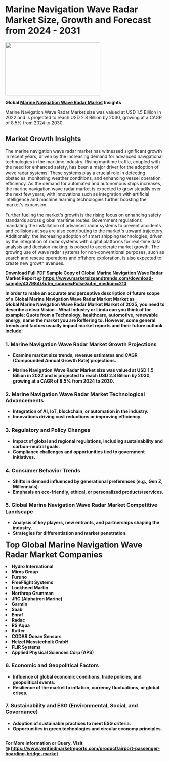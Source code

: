 <H1>Marine Navigation Wave Radar Market Size, Growth and Forecast from 2024 - 2031</H1><img class="aligncenter size-medium wp-image-584254" src="https://thirdeyenews.in/wp-content/uploads/2024/09/Global-Market-Research-300x168.jpeg" alt="" width="300" height="168" /><p><strong>Global&nbsp;<a href="https://www.marketsizeandtrends.com/download-sample/437984/&amp;utm_source=Pulse&amp;utm_medium=213">Marine Navigation Wave Radar Market</a> Insights</strong></p><p>Marine Navigation Wave Radar Market size was valued at USD 1.5 Billion in 2022 and is projected to reach USD 2.8 Billion by 2030, growing at a CAGR of 8.5% from 2024 to 2030.</p><p><h2>Market Growth Insights</h2> <p>The marine navigation wave radar market has witnessed significant growth in recent years, driven by the increasing demand for advanced navigational technologies in the maritime industry. Rising maritime traffic, coupled with the need for enhanced safety, has been a major driver for the adoption of wave radar systems. These systems play a crucial role in detecting obstacles, monitoring weather conditions, and enhancing vessel operation efficiency. As the demand for automated and autonomous ships increases, the marine navigation wave radar market is expected to grow steadily over the next few years, with innovations such as integration with artificial intelligence and machine learning technologies further boosting the market's expansion.</p> <p><strong></strong></p> <p>Further fueling the market's growth is the rising focus on enhancing safety standards across global maritime routes. Government regulations mandating the installation of advanced radar systems to prevent accidents and collisions at sea are also contributing to the market's upward trajectory. Additionally, the increasing adoption of smart shipping technologies, driven by the integration of radar systems with digital platforms for real-time data analysis and decision-making, is poised to accelerate market growth. The growing use of wave radar systems for non-conventional purposes, such as search and rescue operations and offshore exploration, is also expected to create new growth avenues.</p> <p><strong></p><p><span class=""><strong>Download Full PDF Sample Copy of Global Marine Navigation Wave Radar Market Report</strong> @ <a href="https://www.marketsizeandtrends.com/download-sample/437984/&amp;utm_source=Pulse&amp;utm_medium=213" target="_blank">https://www.marketsizeandtrends.com/download-sample/437984/&amp;utm_source=Pulse&amp;utm_medium=213</a></span></p><p>In order to make an accurate and perceptive description of future scope of a Global&nbsp;Marine Navigation Wave Radar Market Market as Global&nbsp;Marine Navigation Wave Radar Market Market of 2025, you need to describe a clear Vision &ndash; What Industry or Linda can you think of for example: Quote from a Technology, healthcare, automotive, renewable energy, name the market you are Reffering to. However, some general trends and factors usually impact market reports and their future outlook include:</p><h3>1.&nbsp;<strong>Marine Navigation Wave Radar Market Growth Projections</strong></h3><ul><li>Examine market size trends, revenue estimates and CAGR (Compounded Annual Growth Rate) projections.</li><li><p>Marine Navigation Wave Radar Market size was valued at USD 1.5 Billion in 2022 and is projected to reach USD 2.8 Billion by 2030, growing at a CAGR of 8.5% from 2024 to 2030.</p></li></ul><h3>2.&nbsp;<strong>Marine Navigation Wave Radar Market Technological Advancements</strong></h3><ul><li>Integration of AI, IoT, blockchain, or automation in the industry.</li><li>Innovations driving cost reductions or improving efficiency.</li></ul><h3>3.&nbsp;<strong>Regulatory and Policy Changes</strong></h3><ul><li>Impact of global and regional regulations, including sustainability and carbon-neutral goals.</li><li>Compliance challenges and opportunities tied to government initiatives.</li></ul><h3>4.&nbsp;<strong>Consumer Behavior Trends</strong></h3><ul><li>Shifts in demand influenced by generational preferences (e.g., Gen Z, Millennials).</li><li>Emphasis on eco-friendly, ethical, or personalized products/services.</li></ul><h3>5.&nbsp;<strong>Global Marine Navigation Wave Radar Market Competitive Landscape</strong></h3><ul><li>Analysis of key players, new entrants, and partnerships shaping the industry.</li><li>Strategies for differentiation and market penetration.</li></ul><p data-pm-slice="1 1 []"><span style="color: inherit; font-family: inherit; font-size: 25px;">Top Global Marine Navigation Wave Radar Market Companies</span></p><div class="" data-test-id=""><p><li>Hydro International</li><li> Miros Group</li><li> Furuno</li><li> FreeFlight Systems</li><li> Lockheed Martin</li><li> Northrop Grumman</li><li> JRC (Alphatron Marine)</li><li> Garmin</li><li> Saab</li><li> Enraf</li><li> Radac</li><li> RS Aqua</li><li> Rutter</li><li> CODAR Ocean Sensors</li><li> Helzel Messtechnik GmbH</li><li> FLIR Systems</li><li> Applied Physical Sciences Corp (APS)</li></p></div><h3>6.&nbsp;<strong>Economic and Geopolitical Factors</strong></h3><ul><li>Influence of global economic conditions, trade policies, and geopolitical events.</li><li>Resilience of the market to inflation, currency fluctuations, or global crises.</li></ul><h3>7.&nbsp;<strong>Sustainability and ESG (Environmental, Social, and Governance)</strong></h3><ul><li>Adoption of sustainable practices to meet ESG criteria.</li><li>Opportunities in green technologies and circular economy principles.</li></ul><h2><strong style="font-size: 14px;">For More Information or Query, Visit @&nbsp;</strong><a style="background-color: #ffffff; font-size: 14px;" href="https://www.marketsizeandtrends.com/report/marine-navigation-wave-radar-market/" target="_blank">https://www.verifiedmarketreports.com/product/airport-passenger-boarding-bridge-market</a></h2>
